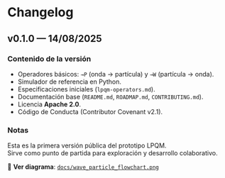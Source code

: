 # Changelog

## v0.1.0 — 14/08/2025

### Contenido de la versión
- Operadores básicos: `→P` (onda → partícula) y `→W` (partícula → onda).
- Simulador de referencia en Python.
- Especificaciones iniciales (`lpqm-operators.md`).
- Documentación base (`README.md`, `ROADMAP.md`, `CONTRIBUTING.md`).
- Licencia **Apache 2.0**.
- Código de Conducta (Contributor Covenant v2.1).

### Notas
Esta es la primera versión pública del prototipo LPQM.  
Sirve como punto de partida para exploración y desarrollo colaborativo.

📄 **Ver diagrama**: [`docs/wave_particle_flowchart.png`](docs/wave_particle_flowchart.png)
